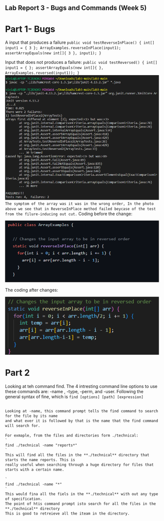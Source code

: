 ## Lab Report 3 - Bugs and Commands (Week 5)

# Part 1- Bugs

A input that produces a failure
`
public void testReverseInPlace() {
    int[] input1 = { 3 };
    ArrayExamples.reverseInPlace(input1);
    assertArrayEquals(new int[]{ 3 }, input1);
	}
`

Input that does not produces a failure:
`
public void testReversed() {
    int[] input1 = { };
    assertArrayEquals(new int[]{ }, ArrayExamples.reversed(input1));
  }
`
![Image](https://raw.githubusercontent.com/viviantran706/cse15l-lab-reports/main/Screenshot%202023-04-20%20123739.png)
`
The symptom of the array was it was in the wrong order, In the photo above we see that in ReverseInPlace method failed beycase of the test from the filure-inducing out cut.
`
Coding before the change:

![Image](https://raw.githubusercontent.com/viviantran706/cse15l-lab-reports/main/Screenshot%202023-04-23%20185324.png)

The coding after changes:

![Image](https://raw.githubusercontent.com/viviantran706/cse15l-lab-reports/main/Screenshot%202023-04-23%20185700.png)

# Part 2
Looking at teh command find. The 4 intresting command line options to use these commands are: 
-name , -type, -perm, and -user. Following the general syntax of fine, which is 
`
find [options] [path] [expression]
`

```

Looking at -name, this command prompt tells the find command to search for the file by its name
and what ever it is followed by that is the name that the find command will search for.

For exmaple, from the files and directories form ./technical:
`
find ./technical -name "reports*"
`
This will find all the files in the **./technical** directory that starts the name reports. This is
really useful when searching through a huge directory for files that starts with a certain name.

`
find ./technical -name "*"
`
This would fina all the fiels in the **./technical** with out any type of specification.
The point of htis command prompt isto search for all the files in the **./technical** directory 
This is good to retreieve all the iteam in the directory.

```
